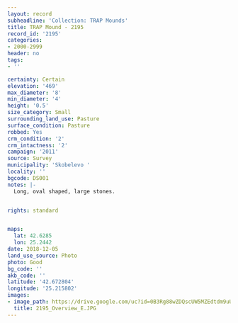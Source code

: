 ```yaml
---
layout: record
subheadline: 'Collection: TRAP Mounds'
title: TRAP Mound - 2195
record_id: '2195'
categories:
- 2000-2999
header: no
tags:
- ''

certainty: Certain
elevation: '469'
max_diameter: '8'
min_diameter: '4'
height: '0.5'
size_category: Small
surrounding_land_use: Pasture
surface_condition: Pasture
robbed: Yes
crm_condition: '2'
crm_intactness: '2'
campaign: '2011'
source: Survey
municipality: 'Skobelevo '
locality: ''
bgcode: DS001
notes: |-
  Long, oval shaped, large stones.


rights: standard


maps:
  lat: 42.6285
  lon: 25.2442
date: 2018-12-05
land_use_source: Photo
photo: Good
bg_code: ''
akb_code: ''
latitude: '42.672804'
longitude: '25.215802'
images:
- image_path: https://drive.google.com/uc?id=0B3Rg88wZDQscUW5MZEdtdm9uUG8
  title: 2195_Overview_E.JPG
---
```

